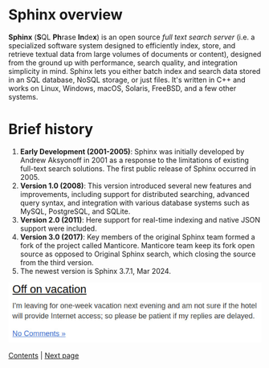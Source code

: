# Sphinx overview

**Sphinx** (**S**QL **Ph**rase **In**de**x**) is an open source *full text search server* (i.e. a specialized software 
system designed to efficiently index, store, and retrieve textual data from 
large volumes of documents or content), designed from the ground up with performance, 
search quality, and integration simplicity in mind. Sphinx lets you either batch index and
search data stored in an SQL database, NoSQL storage, or just files. It's written in C++ 
and works on Linux, Windows, macOS, Solaris, FreeBSD, and a few other systems.

# Brief history

1. **Early Development (2001-2005)**: Sphinx was initially developed by Andrew Aksyonoff in 2001 as 
a response to the limitations of existing full-text search solutions. The first public release of
Sphinx occurred in 2005.
2. **Version 1.0 (2008)**: This version introduced several new features and improvements, including
support for distributed searching, advanced query syntax, and integration with various database
systems such as MySQL, PostgreSQL, and SQLite.
3. **Version 2.0 (2011)**: Here support for real-time indexing and native JSON support were included.
4. **Version 3.0 (2017)**: Key members of the original Sphinx team formed a fork of the project called
Manticore. Manticore team keep its fork open source as opposed to Original Sphinx search, which 
closing the source from the third version.
5. The newest version is Sphinx 3.7.1, Mar 2024.

![alt text](images/vacation.jpg)

[Contents](../README.md) | [Next page](../tools/tools.md)